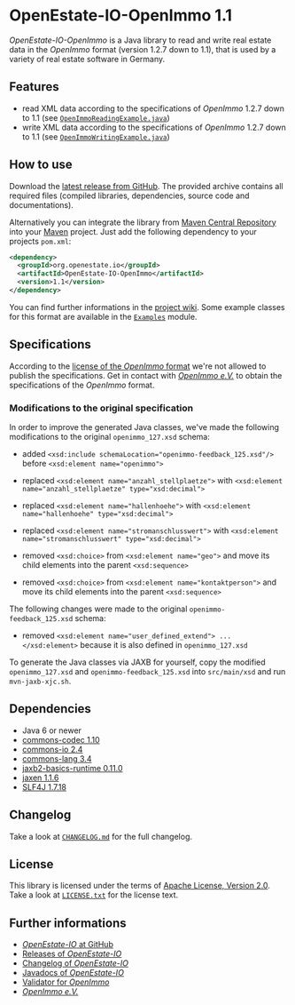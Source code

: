 OpenEstate-IO-OpenImmo 1.1
==========================

*OpenEstate-IO-OpenImmo* is a Java library to read and write real estate data in
the *OpenImmo* format (version 1.2.7 down to 1.1), that is used by a variety of
real estate software in Germany.


Features
--------

-   read XML data according to the specifications of
    *OpenImmo* 1.2.7 down to 1.1
    (see [`OpenImmoReadingExample.java`](https://github.com/OpenEstate/OpenEstate-IO/blob/v1.1/Examples/src/main/java/org/openestate/io/examples/OpenImmoReadingExample.java))
-   write XML data according to the specifications of
    *OpenImmo* 1.2.7 down to 1.1
    (see [`OpenImmoWritingExample.java`](https://github.com/OpenEstate/OpenEstate-IO/blob/v1.1/Examples/src/main/java/org/openestate/io/examples/OpenImmoWritingExample.java))


How to use
----------

Download the [latest release from GitHub](https://github.com/OpenEstate/OpenEstate-IO/releases/latest).
The provided archive contains all required files (compiled libraries,
dependencies, source code and documentations).

Alternatively you can integrate the library from
[Maven Central Repository](http://search.maven.org/#search|ga|1|org.openestate.io)
into your [Maven](http://maven.apache.org/) project. Just add the following
dependency to your projects `pom.xml`:

```xml
<dependency>
  <groupId>org.openestate.io</groupId>
  <artifactId>OpenEstate-IO-OpenImmo</artifactId>
  <version>1.1</version>
</dependency>
```

You can find further informations in the
[project wiki](https://github.com/OpenEstate/OpenEstate-IO/wiki/Usage-OpenImmo).
Some example classes for this format are available in the
[`Examples`](https://github.com/OpenEstate/OpenEstate-IO/tree/develop/Examples)
module.


Specifications
--------------

According to the [license of the *OpenImmo* format](TERMS.md) we're not allowed
to publish the specifications. Get in contact with
[*OpenImmo e.V.*](http://openimmo.de/) to obtain the specifications of the
*OpenImmo* format.


### Modifications to the original specification

In order to improve the generated Java classes, we've made the following
modifications to the original `openimmo_127.xsd` schema:

-   added `<xsd:include schemaLocation="openimmo-feedback_125.xsd"/>`
    before `<xsd:element name="openimmo">`

-   replaced `<xsd:element name="anzahl_stellplaetze">`
    with `<xsd:element name="anzahl_stellplaetze" type="xsd:decimal">`

-   replaced `<xsd:element name="hallenhoehe">`
    with `<xsd:element name="hallenhoehe" type="xsd:decimal">`

-   replaced `<xsd:element name="stromanschlusswert">`
    with `<xsd:element name="stromanschlusswert" type="xsd:decimal">`

-   removed `<xsd:choice>` from `<xsd:element name="geo">`
    and move its child elements into the parent `<xsd:sequence>`

-   removed `<xsd:choice>` from `<xsd:element name="kontaktperson">`
    and move its child elements into the parent `<xsd:sequence>`

The following changes were made to the original `openimmo-feedback_125.xsd`
schema:

-   removed `<xsd:element name="user_defined_extend"> ... </xsd:element>`
    because it is also defined in `openimmo_127.xsd`

To generate the Java classes via JAXB for yourself, copy the modified
`openimmo_127.xsd` and `openimmo-feedback_125.xsd` into `src/main/xsd` and run
`mvn-jaxb-xjc.sh`.


Dependencies
------------

-   Java 6 or newer
-   [commons-codec 1.10](http://commons.apache.org/proper/commons-codec/)
-   [commons-io 2.4](http://commons.apache.org/proper/commons-io/)
-   [commons-lang 3.4](http://commons.apache.org/proper/commons-lang/)
-   [jaxb2-basics-runtime 0.11.0](https://github.com/highsource/jaxb2-basics)
-   [jaxen 1.1.6](http://jaxen.codehaus.org/)
-   [SLF4J 1.7.18](http://www.slf4j.org/)


Changelog
---------

Take a look at
[`CHANGELOG.md`](https://github.com/OpenEstate/OpenEstate-IO/blob/master/CHANGELOG.md)
for the full changelog.


License
-------

This library is licensed under the terms of
[Apache License, Version 2.0](http://www.apache.org/licenses/LICENSE-2.0.html).
Take a look at
[`LICENSE.txt`](https://github.com/OpenEstate/OpenEstate-IO/blob/v1.1/LICENSE.txt)
for the license text.


Further informations
--------------------

-   [*OpenEstate-IO* at GitHub](https://github.com/OpenEstate/OpenEstate-IO)
-   [Releases of *OpenEstate-IO*](https://github.com/OpenEstate/OpenEstate-IO/releases)
-   [Changelog of *OpenEstate-IO*](https://github.com/OpenEstate/OpenEstate-IO/blob/master/CHANGELOG.md)
-   [Javadocs of *OpenEstate-IO*](http://manual.openestate.org/OpenEstate-IO/)
-   [Validator for *OpenImmo*](http://validator.openestate.org/)
-   [*OpenImmo e.V.*](http://www.openimmo.de/)
